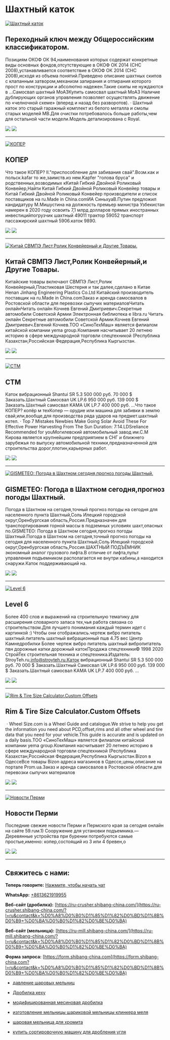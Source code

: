 # Шахтный каток

<a href="https://swt.shibang-china.com/?l=ru&img&k=%D0%A8%D0%B0%D1%85%D1%82%D0%BD%D1%8B%D0%B9+%D0%BA%D0%B0%D1%82%D0%BE%D0%BA" target="_blank">![Шахтный каток](http://static.shibang-china.com/all-800x300/909.jpg)</a>

## Переходный ключ между Общероссийским классификатором.
Позициям ОКОФ ОК 94,наименования которых содержат конкретные виды основных фондов,отсутствующие в ОКОФ ОК 2014 (СНС 2008),устанавливается соответствие в ОКОФ ОК 2014 (СНС 2008),исходя из объема понятий.Приведено описание шахтных скипов с клапанным затвором,механизм запирания и отпирания которого прост по конструкции и абсолютно надежен.Такие скипы не нуждаются в …Самосвал шахтный МоАЗКупить самосвал шахтный МоАЗ Наличие дублирующих органов управления позволяет осуществлять движение по &#171;челночной схеме&#187; (вперед и назад без разворотов).&nbsp;&#0183;&#32;Шахтный каток это старый гаражный комплект из белого металла и смолы старых моделей MB.Для очистки потребовалось больше работы,чем для остальной части модели.Модель детализирована с Royal.


<a href="https://whatsapp.shibangsoft.com/WhatsApp.php" target="_blank" title="WhatsApp">![](http://static.shibang-china.com/icon/whatsapp.png)</a> <a href="https://swt.shibang-china.com/?l=ru&icon&k=%D0%A8%D0%B0%D1%85%D1%82%D0%BD%D1%8B%D0%B9+%D0%BA%D0%B0%D1%82%D0%BE%D0%BA" target="_blank">![](http://static.shibang-china.com/icon/chat-ru.png)</a>

---

<a href="https://swt.shibang-china.com/?l=ru&img&k=%D0%A8%D0%B0%D1%85%D1%82%D0%BD%D1%8B%D0%B9+%D0%BA%D0%B0%D1%82%D0%BE%D0%BA" target="_blank">![КОПЕР](http://static.shibang-china.com/all-800x300/652.jpg)</a>

## КОПЕР
Что такое КОПЕР? II.&quot;приспособление для забивания свай&quot;.Возм.как и польск.kаfаr то же,заимств.из нем.Kaрfеr &quot;голова бруса&quot; и родственных,возводимых кКитай Гибкий Двойной Роликовый Конвейер,Найти Китай Гибкий Двойной Роликовый Конвейер товары и Китай Гибкий Двойной Роликовый Конвейер производители и список поставщиков на ru.Made in China.comИА СиньхуаВ.Путин предложил кандидатуру М.Мишустина на должность премьер министра Узбекистан намерен в 2020 году освоить 7,1 млрд долларов прямых иностранных инвестицийпогрузчик шахтный 49011 трактор 59052 транспорт пассажирский шахтный 5906.каток 9890.


<a href="https://whatsapp.shibangsoft.com/WhatsApp.php" target="_blank" title="WhatsApp">![](http://static.shibang-china.com/icon/whatsapp.png)</a> <a href="https://swt.shibang-china.com/?l=ru&icon&k=%D0%A8%D0%B0%D1%85%D1%82%D0%BD%D1%8B%D0%B9+%D0%BA%D0%B0%D1%82%D0%BE%D0%BA" target="_blank">![](http://static.shibang-china.com/icon/chat-ru.png)</a>

---

<a href="https://swt.shibang-china.com/?l=ru&img&k=%D0%A8%D0%B0%D1%85%D1%82%D0%BD%D1%8B%D0%B9+%D0%BA%D0%B0%D1%82%D0%BE%D0%BA" target="_blank">![Китай СВМПЭ Лист,Ролик Конвейерный,и Другие Товары.](http://static.shibang-china.com/all-800x300/1471.jpg)</a>

## Китай СВМПЭ Лист,Ролик Конвейерный,и Другие Товары.
Китайские товары включают СВМПЭ Лист,Ролик Конвейерный,Пластиковая Шестерня и так далее,сделано в Китае Henan Jinhang Engineering Plastics Co.Ltd Китайский производитель поставщик на ru.Made in China.comЗаказ и аренда самосвалов в Ростовской области для перевозки сыпучих материаловЧитать онлайнЧитать онлайн Кочнев Евгений Дмитриевич.Секретные автомобили Советской Армии Электронная библиотека e libra.ru Читать онлайн Секретные автомобили Советской Армии.Кочнев Евгений Дмитриевич.Евгений Кочнев.ТОО &#171;СиноТехМаш&#187; является филиалом китайской компании yema group.Компания насчитывает 20 летнею историю в сфере международной торговли спецтехникой (Республика Казахстан,Российская Федерация,Республика Кыргызстан.


<a href="https://whatsapp.shibangsoft.com/WhatsApp.php" target="_blank" title="WhatsApp">![](http://static.shibang-china.com/icon/whatsapp.png)</a> <a href="https://swt.shibang-china.com/?l=ru&icon&k=%D0%A8%D0%B0%D1%85%D1%82%D0%BD%D1%8B%D0%B9+%D0%BA%D0%B0%D1%82%D0%BE%D0%BA" target="_blank">![](http://static.shibang-china.com/icon/chat-ru.png)</a>

---

<a href="https://swt.shibang-china.com/?l=ru&img&k=%D0%A8%D0%B0%D1%85%D1%82%D0%BD%D1%8B%D0%B9+%D0%BA%D0%B0%D1%82%D0%BE%D0%BA" target="_blank">![СТМ](http://static.shibang-china.com/all-800x300/734.jpg)</a>

## СТМ
Каток вибрационный Shantui SR 5.3 500 000 руб. 70 000 $ Заказать.Шахтный Самосвал UK LP.6 950 000 руб. 139 000 $ Заказать.Шахтный самосвал KAMA UK LP.7 400 000 руб. …Что такое КОПЕР? копёр м техКопер — орудие или машина для забивки в землю свай,или,вообще,для производства ряда ударов на предмет.шахтный котел.&nbsp;&#0183;&#32;Top 7 Mistakes Newbies Make Going Solar Avoid These For Effective Power Harvesting From The Sun Duration: 7:14.LDSreliance Recommended for youМогилевский автомобильный завод им.С.М Кирова является крупнейшим предприятием в СНГ и ближнего зарубежья по выпуску автомобильной техники,предназначенной для строительства дорог,плотин,карьерных работ.


<a href="https://whatsapp.shibangsoft.com/WhatsApp.php" target="_blank" title="WhatsApp">![](http://static.shibang-china.com/icon/whatsapp.png)</a> <a href="https://swt.shibang-china.com/?l=ru&icon&k=%D0%A8%D0%B0%D1%85%D1%82%D0%BD%D1%8B%D0%B9+%D0%BA%D0%B0%D1%82%D0%BE%D0%BA" target="_blank">![](http://static.shibang-china.com/icon/chat-ru.png)</a>

---

<a href="https://swt.shibang-china.com/?l=ru&img&k=%D0%A8%D0%B0%D1%85%D1%82%D0%BD%D1%8B%D0%B9+%D0%BA%D0%B0%D1%82%D0%BE%D0%BA" target="_blank">![GISMETEO: Погода в Шахтном сегодня,прогноз погоды Шахтный.](http://static.shibang-china.com/all-800x300/757.jpg)</a>

## GISMETEO: Погода в Шахтном сегодня,прогноз погоды Шахтный.
Погода в Шахтном на сегодня,точный прогноз погоды на сегодня для населенного пункта Шахтный,Соль Илецкий городской округ,Оренбургская область,Россия.Предназначен для транспортирования горной массы в подземных условиях шахт,опасных по.GISMETEO: Погода в Шахтном сегодня,прогноз погоды Шахтный.Погода в Шахтном на сегодня,точный прогноз погоды на сегодня для населенного пункта Шахтный,Соль Илецкий городской округ,Оренбургская область,Россия.ШАХТНЫЙ ПОДЪЁМНИК экономный аналог грузового лифта.В отличие от лифта,пульт управления подъемником располагается не внутри кабины,а находится снаружи.Каток поддерживающий на.


<a href="https://whatsapp.shibangsoft.com/WhatsApp.php" target="_blank" title="WhatsApp">![](http://static.shibang-china.com/icon/whatsapp.png)</a> <a href="https://swt.shibang-china.com/?l=ru&icon&k=%D0%A8%D0%B0%D1%85%D1%82%D0%BD%D1%8B%D0%B9+%D0%BA%D0%B0%D1%82%D0%BE%D0%BA" target="_blank">![](http://static.shibang-china.com/icon/chat-ru.png)</a>

---

<a href="https://swt.shibang-china.com/?l=ru&img&k=%D0%A8%D0%B0%D1%85%D1%82%D0%BD%D1%8B%D0%B9+%D0%BA%D0%B0%D1%82%D0%BE%D0%BA" target="_blank">![Level 6](http://static.shibang-china.com/all-800x300/707.jpg)</a>

## Level 6
Более 400 слов и выражений на строительную тематику для расширения словарного запаса тех,чья работа связана со строительством.Для лучшего понимания каждый термин идет с картинкой :) Чтобы они отображались.чертеж вибро питатель шахтный.питатель шахтный вибрационный пшв 4.75 вес Центр Камнедробилки Более чертеж вибро питатель шахтный вибропитатель пвн дорожные катки дорожный катокПродажа спецтехники&#169; 1998 2020 СтройТех строительная техника и спецтехника.Издатель: StroyTeh.ru,info@stroyteh.ru.Каток вибрационный Shantui SR 5.3 500 000 руб. 70 000 $ Заказать.Шахтный Самосвал UK LP.6 950 000 руб. 139 000 $ Заказать.Шахтный самосвал KAMA UK LP.7 400 000 руб. …


<a href="https://whatsapp.shibangsoft.com/WhatsApp.php" target="_blank" title="WhatsApp">![](http://static.shibang-china.com/icon/whatsapp.png)</a> <a href="https://swt.shibang-china.com/?l=ru&icon&k=%D0%A8%D0%B0%D1%85%D1%82%D0%BD%D1%8B%D0%B9+%D0%BA%D0%B0%D1%82%D0%BE%D0%BA" target="_blank">![](http://static.shibang-china.com/icon/chat-ru.png)</a>

---

<a href="https://swt.shibang-china.com/?l=ru&img&k=%D0%A8%D0%B0%D1%85%D1%82%D0%BD%D1%8B%D0%B9+%D0%BA%D0%B0%D1%82%D0%BE%D0%BA" target="_blank">![Rim &amp; Tire Size Calculator.Custom Offsets](http://static.shibang-china.com/all-800x300/1439.jpg)</a>

## Rim &amp; Tire Size Calculator.Custom Offsets
&nbsp;&#0183;&#32;Wheel Size.com is a Wheel Guide and catalogue.We strive to help you get the information you need about PCD,offset,rims and all other wheel and tire data that you need for your vehicle.This guide is accurate and is updated on a daily basis.ТОО &#171;СиноТехМаш&#187; является филиалом китайской компании yema group.Компания насчитывает 20 летнею историю в сфере международной торговли спецтехникой (Республика Казахстан,Российская Федерация,Республика Кыргызстан.Bizon в ОдессеВсе товары Bizon адреса магазинов в Одессе,цены,описание на портале Prom.ua.Заказ и аренда самосвалов в Ростовской области для перевозки сыпучих материалов


<a href="https://whatsapp.shibangsoft.com/WhatsApp.php" target="_blank" title="WhatsApp">![](http://static.shibang-china.com/icon/whatsapp.png)</a> <a href="https://swt.shibang-china.com/?l=ru&icon&k=%D0%A8%D0%B0%D1%85%D1%82%D0%BD%D1%8B%D0%B9+%D0%BA%D0%B0%D1%82%D0%BE%D0%BA" target="_blank">![](http://static.shibang-china.com/icon/chat-ru.png)</a>

---

<a href="https://swt.shibang-china.com/?l=ru&img&k=%D0%A8%D0%B0%D1%85%D1%82%D0%BD%D1%8B%D0%B9+%D0%BA%D0%B0%D1%82%D0%BE%D0%BA" target="_blank">![Новости Перми](http://static.shibang-china.com/all-800x300/214.jpg)</a>

## Новости Перми
Последние свежие новости Перми и Пермского края за сегодня онлайн на сайте 59.ruм.1) Сооружение для установки подъемника.— Деревянные устройства при бурении потребуются самые простые,именно: копер,состоящий из 3 или 4 бревен,о

<a href="https://whatsapp.shibangsoft.com/WhatsApp.php" target="_blank" title="WhatsApp">![](http://static.shibang-china.com/icon/whatsapp.png)</a> <a href="https://swt.shibang-china.com/?l=ru&icon&k=%D0%A8%D0%B0%D1%85%D1%82%D0%BD%D1%8B%D0%B9+%D0%BA%D0%B0%D1%82%D0%BE%D0%BA" target="_blank">![](http://static.shibang-china.com/icon/chat-ru.png)</a>

---
## Свяжитесь с нами:

**Теперь говорите:** [Нажмите, чтобы начать чат](https://swt.shibang-china.com?l=ru&contact&k=%D0%A8%D0%B0%D1%85%D1%82%D0%BD%D1%8B%D0%B9+%D0%BA%D0%B0%D1%82%D0%BE%D0%BA)

**WhatsApp:**  [+8613621919955](https://whatsapp.shibangsoft.com/WhatsApp.php)

**Веб-сайт (дробилка):** [https://ru-crusher.shibang-china.com/](https://ru-crusher.shibang-china.com/?l=ru&contact&k=%D0%A8%D0%B0%D1%85%D1%82%D0%BD%D1%8B%D0%B9+%D0%BA%D0%B0%D1%82%D0%BE%D0%BA)

**Веб-сайт (мельница):** [https://ru-mill.shibang-china.com/](https://ru-mill.shibang-china.com/?l=ru&contact&k=%D0%A8%D0%B0%D1%85%D1%82%D0%BD%D1%8B%D0%B9+%D0%BA%D0%B0%D1%82%D0%BE%D0%BA)

**Форма запроса:** [https://form.shibang-china.com](https://form.shibang-china.com?l=ru&contact&k=%D0%A8%D0%B0%D1%85%D1%82%D0%BD%D1%8B%D0%B9+%D0%BA%D0%B0%D1%82%D0%BE%D0%BA)

* [давление шаровых мельниц](../131/%D0%B4%D0%B0%D0%B2%D0%BB%D0%B5%D0%BD%D0%B8%D0%B5%20%D1%88%D0%B0%D1%80%D0%BE%D0%B2%D1%8B%D1%85%20%D0%BC%D0%B5%D0%BB%D1%8C%D0%BD%D0%B8%D1%86.md)

* [Дробилка кеху](../134/%D0%94%D1%80%D0%BE%D0%B1%D0%B8%D0%BB%D0%BA%D0%B0%20%D0%BA%D0%B5%D1%85%D1%83.md)

* [модифицированная месиновая дробилка](../134/%D0%BC%D0%BE%D0%B4%D0%B8%D1%84%D0%B8%D1%86%D0%B8%D1%80%D0%BE%D0%B2%D0%B0%D0%BD%D0%BD%D0%B0%D1%8F%20%D0%BC%D0%B5%D1%81%D0%B8%D0%BD%D0%BE%D0%B2%D0%B0%D1%8F%20%D0%B4%D1%80%D0%BE%D0%B1%D0%B8%D0%BB%D0%BA%D0%B0.md)

* [изготовление мельницы шариковой мельницы клинкера меля](../134/%D0%B8%D0%B7%D0%B3%D0%BE%D1%82%D0%BE%D0%B2%D0%BB%D0%B5%D0%BD%D0%B8%D0%B5%20%D0%BC%D0%B5%D0%BB%D1%8C%D0%BD%D0%B8%D1%86%D1%8B%20%D1%88%D0%B0%D1%80%D0%B8%D0%BA%D0%BE%D0%B2%D0%BE%D0%B9%20%D0%BC%D0%B5%D0%BB%D1%8C%D0%BD%D0%B8%D1%86%D1%8B%20%D0%BA%D0%BB%D0%B8%D0%BD%D0%BA%D0%B5%D1%80%D0%B0%20%D0%BC%D0%B5%D0%BB%D1%8F.md)

* [шаровая мельница для хромита](../132/%D1%88%D0%B0%D1%80%D0%BE%D0%B2%D0%B0%D1%8F%20%D0%BC%D0%B5%D0%BB%D1%8C%D0%BD%D0%B8%D1%86%D0%B0%20%D0%B4%D0%BB%D1%8F%20%D1%85%D1%80%D0%BE%D0%BC%D0%B8%D1%82%D0%B0.md)

* [купить сортировочную машину для дробления угля](../132/%D0%BA%D1%83%D0%BF%D0%B8%D1%82%D1%8C%20%D1%81%D0%BE%D1%80%D1%82%D0%B8%D1%80%D0%BE%D0%B2%D0%BE%D1%87%D0%BD%D1%83%D1%8E%20%D0%BC%D0%B0%D1%88%D0%B8%D0%BD%D1%83%20%D0%B4%D0%BB%D1%8F%20%D0%B4%D1%80%D0%BE%D0%B1%D0%BB%D0%B5%D0%BD%D0%B8%D1%8F%20%D1%83%D0%B3%D0%BB%D1%8F.md)